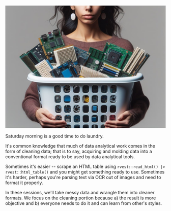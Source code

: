 ![Person holding a laundry basket full of computer parts](./img/OIG2.jpg)

Saturday morning is a good time to do laundry.

It's common knowledge that much of data analytical work comes in the form of
cleaning data; that is to say, acquiring and molding data into a conventional
format ready to be used by data analytical tools.

Sometimes it's easier -- scrape an HTML table using `rvest::read_html() |>
rvest::html_table()` and you might get something ready to use. Sometimes it's
harder, perhaps you're parsing text via OCR out of images and need to format it
properly.

In these sessions, we'll take messy data and wrangle them into cleaner formats.
We focus on the cleaning portion because a) the result is more objective and b)
everyone needs to do it and can learn from other's styles.
